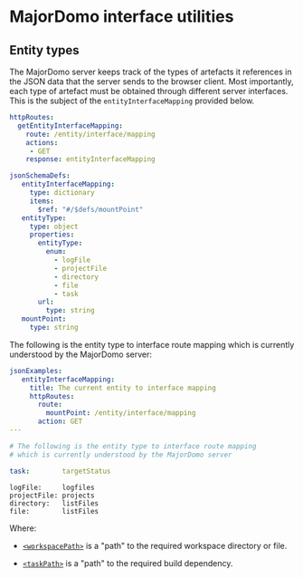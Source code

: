 # MajorDomo interface utilities

<!-- toc -->

## Entity types

The MajorDomo server keeps track of the types of artefacts it references
in the JSON data that the server sends to the browser client. Most
importantly, each type of artefact must be obtained through different
server interfaces. This is the subject of the `entityInterfaceMapping`
provided below.

```yaml
httpRoutes:
  getEntityInterfaceMapping:
    route: /entity/interface/mapping
    actions:
     - GET
    response: entityInterfaceMapping
```

```yaml
jsonSchemaDefs:
   entityInterfaceMapping:
     type: dictionary
     items:
       $ref: "#/$defs/mountPoint"
   entityType:
     type: object
     properties:
       entityType:
         enum:
           - logFile
           - projectFile
           - directory
           - file
           - task
       url:
         type: string
   mountPoint:
     type: string
```

The following is the entity type to interface route mapping which is
currently understood by the MajorDomo server:

```yaml
jsonExamples:
   entityInterfaceMapping:
     title: The current entity to interface mapping
     httpRoutes:
       route:
         mountPoint: /entity/interface/mapping
       action: GET
---

# The following is the entity type to interface route mapping
# which is currently understood by the MajorDomo server

task:        targetStatus

```

```
logFile:     logfiles
projectFile: projects
directory:   listFiles
file:        listFiles
```


Where:

- [`<workspacePath>`](Files.md#workspace-paths) is a "path" to the
  required workspace directory or file.

- [`<taskPath>`](Build.md#task-paths) is a "path" to the required build
  dependency.
